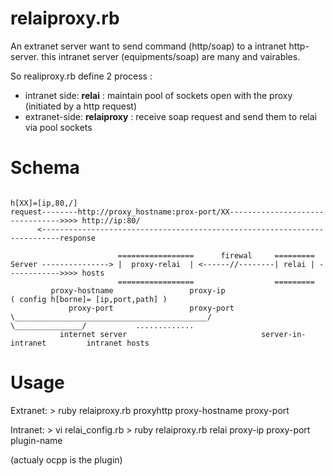 relaiproxy.rb
==============

An extranet server want to send command (http/soap) to a intranet http-server. 
this intranet server (equipments/soap) are many and vairables.

So realiproxy.rb define 2 process :
* intranet side: **relai** :  maintain pool of sockets open with the proxy (initiated by a http request) 
* extranet-side: **relaiproxy** : receive soap request and send them to relai via  pool sockets


Schema
======

```
                                                                        h[XX]=[ip,80,/]
request--------http://proxy_hostname:prox-port/XX-------------------------------->>>> http://ip:80/
      <--------------------------------------------------------------------------response
      
                        =================      firewal     =========
Server ---------------> |  proxy-relai  | <------//--------| relai | ------------>>>> hosts
                        =================                  =========
         proxy-hostname                 proxy-ip                            ( config h[borne]= [ip,port,path] )
             proxy-port                 proxy-port
\___________________________________________/          \_______________/           .............
           internet server                              server-in-intranet         intranet hosts
```


Usage
=====
Extranet:
    >  ruby relaiproxy.rb  proxyhttp  proxy-hostname proxy-port

Intranet:
    > vi relai_config.rb
    >  ruby relaiproxy.rb  relai      proxy-ip  proxy-port  plugin-name

(actualy ocpp is the plugin)


